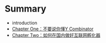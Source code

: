 # Summary

* introduction
* [Chapter One：不要说你懂Y Combinator](chapter_one.md)
* [Chapter Two：如何在国内做好互联网孵化器](chapter_two.md)


